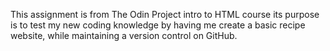 This assignment is from The Odin Project intro to HTML course
its purpose is to test my new coding knowledge by having me
create a basic recipe website, while maintaining a version
control on GitHub.